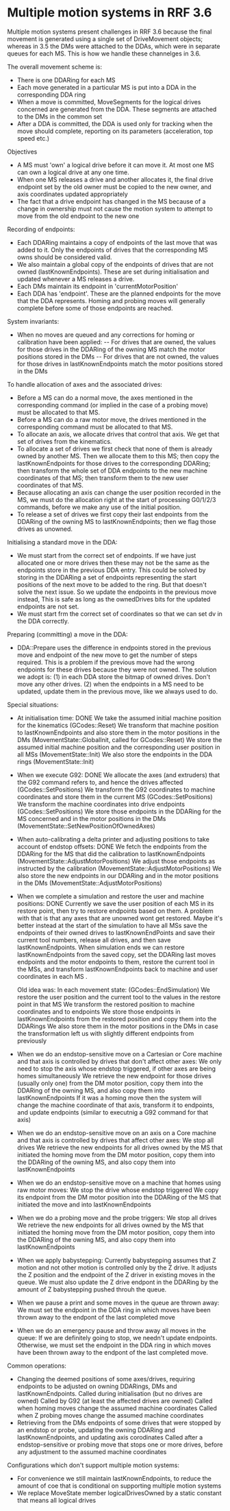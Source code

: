 Multiple motion systems in RRF 3.6
==================================

Multiple motion systems present challenges in RRF 3.6 because the final movement is generated using a single set of DriveMovement objects;
whereas in 3.5 the DMs were attached to the DDAs, which were in separate queues for each MS. This is how we handle these channelges in 3.6.

The overall movement scheme is:
- There is one DDARing for each MS
- Each move generated in a particular MS is put into a DDA in the corresponding DDA ring
- When a move is committed, MoveSegments for the logical drives concerned are generated from the DDA. These segments are attached to the DMs in the common set
- After a DDA is committed, the DDA is used only for tracking when the move should complete, reporting on its parameters (acceleration, top speed etc.)

Objectives
- A MS must 'own' a logical drive before it can move it. At most one MS can own a logical drive at any one time.
- When one MS releases a drive and another allocates it, the final drive endpoint set by the old owner must be copied to the new owner, and axis coordinates updated appropriately
- The fact that a drive endpoint has changed in the MS because of a change in ownership must not cause the motion system to attempt to move from the old endpoint to the new one

Recording of endpoints:
- Each DDARing maintains a copy of endpoints of the last move that was added to it. Only the endpoints of drives that the corresponding MS owns should be considered valid.
- We also maintain a global copy of the endpoints of drives that are not owned (lastKnownEndpoints). These are set during initialisation and updated whenever a MS releases a drive.
- Each DMs maintain its endpoint in 'currentMotorPosition'
- Each DDA has 'endpoint'. These are the planned endpoints for the move that the DDA represents. Homing and probing moves will generally complete before some of those endpoints are reached.

System invariants:
- When no moves are queued and any corrections for homing or calibration have been applied:
-- For drives that are owned, the values for those drives in the DDARing of the owning MS match the motor positions stored in the DMs
-- For drives that are not owned, the values for those drives in lastKnownEndpoints match the motor positions stored in the DMs

To handle allocation of axes and the associated drives:
- Before a MS can do a normal move, the axes mentioned in the corresponding command (or implied in the case of a probing move) must be allocated to that MS.
- Before a MS can do a raw motor move, the drives mentioned in the corresponding command must be allocated to that MS.
- To allocate an axis, we allocate drives that control that axis. We get that set of drives from the kinematics.
- To allocate a set of drives we first check that none of them is already owned by another MS. Then we allocate them to this MS; then copy the lastKnownEndpoints for those drives to the corresponding DDARing;
   then transform the whole set of DDA endpoints to the new machine coordinates of that MS; then transform them to the new user coordinates of that MS.
- Because allocating an axis can change the user position recorded in the MS, we must do the allocation right at the start of processing G0/1/2/3 commands, before we make any use of the initial position.
- To release a set of drives we first copy their last endpoints from the DDARing of the owning MS to lastKnownEndpoints; then we flag those drives as unowned.

Initialising a standard move in the DDA:
- We must start from the correct set of endpoints. If we have just allocated one or more drives then these may not be the same as the endpoints store in the previous DDA entry.
   This could be solved by storing in the DDARing a set of endpoints representing the start positions of the next move to be added to the ring.
   But that doesn't solve the next issue. So we update the endpoints in the previous move instead, This is safe as long as the ownedDrives bits for the updated endpoints are not set.
- We must start frm the correct set of coordinates so that we can set dv in the DDA correctly.

Preparing (committing) a move in the DDA:
- DDA::Prepare uses the difference in endpoints stored in the previous move and endpoint of the new move to get the number of steps required.
   This is a problem if the previous move had the wrong endpoints for these drives because they were not owned.
   The solution we adopt is: (1) in each DDA store the bitmap of owned drives. Don't move any other drives. (2) when the endpoints in a MS need to be updated, update them in the previous move, like we always used to do.

Special situations:
- At initialisation time: DONE
   We take the assumed initial machine position for the kinematics (GCodes::Reset)
   We transform that machine position to lastKnownEndpoints and also store them in the motor positions in the DMs (MovementState::GlobalInit, called for GCodes::Reset)
   We store the assumed initial machine position and the corresponding user position in all MSs (MovementState::Init)
   We also store the endpoints in the DDA rings (MovementState::Init)

- When we execute G92: DONE
   We allocate the axes (and extruders) that the G92 command refers to, and hence the drives affected (GCodes::SetPositions)
   We transform the G92 coordinates to machine coordinates and store them in the current MS (GCodes::SetPositions)
   We transform the machine coordinates into drive endpoints (GCodes::SetPositions)
   We store those endpoints in the DDARing for the MS concerned and in the motor positions in the DMs (MovementState::SetNewPositionOfOwnedAxes)

- When auto-calibrating a delta printer and adjusting positions to take account of endstop offsets: DONE
   We fetch the endpoints from the DDARing for the MS that did the calibration to lastKnownEndpoints (MovementState::AdjustMotorPositions)
   We adjust those endpoints as instructed by the calibration (MovementState::AdjustMotorPositions)
   We also store the new endpoints in our DDARing and in the motor positions in the DMs (MovementState::AdjustMotorPositions)

- When we complete a simulation and restore the user and machine positions: DONE
   Currently we save the user position of each MS in its restore point, then try to restore endpoints based on them.
   A problem with that is that any axes that are unowned wont get restored.
   Maybe it's better instead at the start of the simulation to have all MSs save the endpoints of their owned drives to lastKnownEndPoints and save their current tool numbers, release all drives, and then save lastKnownEndpoints.
   When simulation ends we can restore lastKnownEndpoints from the saved copy, set the DDARing last moves endpoints and the motor endpoints to them, restore the current tool in the MSs,
   and transform lastKnownEndpoints back to machine and user coordinates in each MS .
   
   Old idea was:
   In each movement state: (GCodes::EndSimulation)
     We restore the user position and the current tool to the values in the restore point in that MS
     We transform the restored position to machine coordinates and to endpoints
   We store those endpoints in lastKnownEndpoints from the restored position and copy them into the DDARings
   We also store them in the motor positions in the DMs in case the transformation left us with slightly different endpoints from previously

- When we do an endstop-sensitive move on a Cartesian or Core machine and that axis is controlled by drives that don't affect other axes:
   We only need to stop the axis whose endstop triggered, if other axes are being homes simultaneously
   We retrieve the new endpoint for those drives (usually only one) from the DM motor position, copy them into the DDARing of the owning MS, and also copy them into lastKnownEndpoints
   If it was a homing move then the system will change the machine coordinate of that axis, transform it to endpoints, and update endpoints (similar to executnig a G92 command for that axis)

- When we do an endstop-sensitive move on an axis on a Core machine and that axis is controlled by drives that affect other axes:
   We stop all drives
   We retrieve the new endpoints for all drives owned by the MS that initiated the homing move from the DM motor position, copy them into the DDARing of the owning MS, and also copy them into lastKnownEndpoints

- When we do an endstop-sensitive move on a machine that homes using raw motor moves:
   We stop the drive whose endstop triggered 
   We copy its endpoint from the DM motor position into the DDARing of the MS that initiated the move and into lastKnownEndpoints

- When we do a probing move and the probe triggers:
   We stop all drives
   We retrieve the new endpoints for all drives owned by the MS that initiated the homing move from the DM motor position, copy them into the DDARing of the owning MS, and also copy them into lastKnownEndpoints

- When we apply babystepping:
   Currently babystepping assumes that Z motion and not other motion is controlled only by the Z drive. It adjusts the Z position and the endpoint of the Z driver in existing moves in the queue.
   We must also update the Z drive endpont in the DDARing by the amount of Z babystepping pushed throuh the queue.

- When we pause a print and some moves in the queue are thrown away:
   We must set the endpoint in the DDA ring in which moves have been thrown away to the endpont of the last completed move

- When we do an emergency pause and throw away all moves in the queue:
   If we are definitely going to stop, we needn't update endpoints. Otherwise, we must set the endpoint in the DDA ring in which moves have been thrown away to the endpont of the last completed move.

Common operations:
- Changing the deemed positions of some axes/drives, requiring endpoints to be adjusted on owning DDARings, DMs and lastKnownEndpoints.
   Called during initialisation (but no drives are owned)
   Called by G92 (at least the affected drives are owned)
   Called when homing moves change the assumed machine coordinates
   Called when Z probing moves change the assumed machine coordinates
- Retrieving from the DMs endpoints of some drives that were stopped by an endstop or probe, updating the owning DDARing and lastKnownEndpoints, and updating axis corodinates
   Called after a endstop-sensitive or probing move that stops one or more drives, before any adjustment to the assumed machine coordinates
 
Configurations which don't support multiple motion systems:
- For convenience we still maintain lastKnownEndpoints, to reduce the amount of coe that is conditional on supporting multiple motion systems
- We replace MoveState member logicalDrivesOwned by a static constant that means all logical drives
